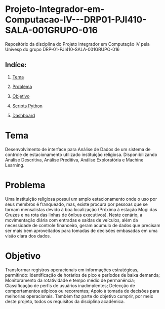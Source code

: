 # Projeto-Integrador-em-Computacao-IV---DRP01-PJI410-SALA-001GRUPO-016

Repositório da disciplina do Projeto Integrador em Computação IV pela Univesp do grupo DRP-01-PJI410-SALA-001GRUPO-016

## Indíce:

1. [Tema](#tema)

2. [Problema](#problema)

3. [Objetivo](#objetivo)

4. [Scripts Python](scripts/script_python.py)

5. [Dashboard](dashboard/dashboard.pdf)

# Tema

Desenvolvimento de interface para Análise de Dados de um sistema de controle de estacionamento utilizado instituição religiosa. Disponibilizando Análise Descritiva, Análise Preditiva, Análise Exploratória e Machine Learning.

# Problema

Uma instituição religiosa possui um amplo estacionamento onde o uso por seus membros é franqueado, mas, existe procura por pessoas que se tornam mensalistas devido à boa localização (Próxima à estação Mogi das Cruzes e na rota das linhas de ônibus executivos). Neste cenário, a movimentação diária com entradas e saídas de veículos, além da necessidade de controle financeiro, geram acumulo de dados que precisam ser mais bem aproveitados para tomadas de decisões embasadas em uma visão clara dos dados.

# Objetivo

Transformar registros operacionais em informações estratégicas, permitindo: Identificação de horários de pico e períodos de baixa demanda; Monitoramento da rotatividade e tempo médio de permanência; Classificação de perfis de usuários inadimplentes; Detecção de comportamentos atípicos ou recorrentes; Apoio à tomada de decisões para melhorias operacionais. Também faz parte do objetivo cumprir, por meio deste projeto, todos os requisitos da disciplina acadêmica.
